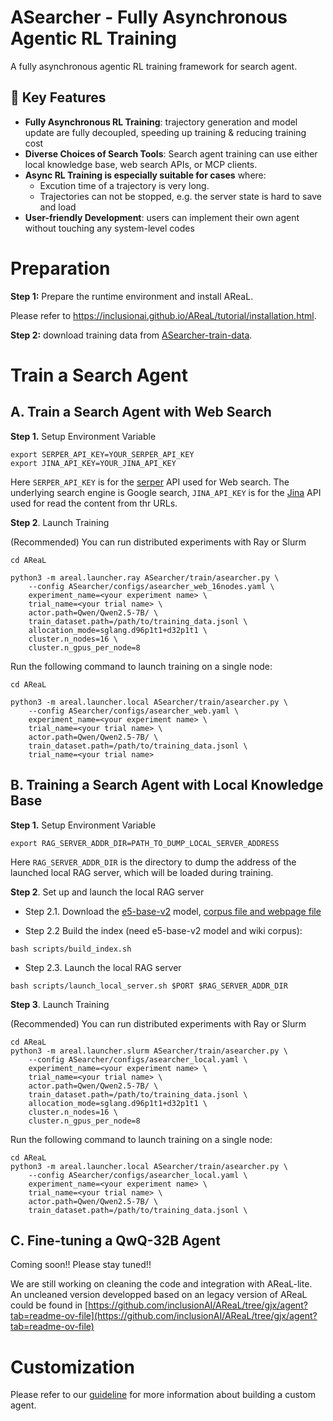 # ASearcher - Fully Asynchronous Agentic RL Training
A fully asynchronous agentic RL training framework for search agent.	

## 🎯 Key Features
+ **Fully Asynchronous RL Training**: trajectory generation and model update are fully decoupled, speeding up training & reducing training cost
+ **Diverse Choices of Search Tools**: Search agent training can use either local knowledge base, web search APIs, or MCP clients.
+ **Async RL Training is especially suitable for cases** where:
    - Excution time of a trajectory is very long.
    - Trajectories can not be stopped, e.g. the server state is hard to save and load
+ **User-friendly Development**: users can implement their own agent without touching any system-level codes

# Preparation

**Step 1:** Prepare the runtime environment and install AReaL.

Please refer to https://inclusionai.github.io/AReaL/tutorial/installation.html.


**Step 2:** download training data from [ASearcher-train-data](https://huggingface.co/datasets/inclusionAI/ASearcher-train-data).

# Train a Search Agent


## A. Train a Search Agent with Web Search
**Step 1.** Setup Environment Variable

```shell
export SERPER_API_KEY=YOUR_SERPER_API_KEY
export JINA_API_KEY=YOUR_JINA_API_KEY
```

Here `SERPER_API_KEY` is for the [serper](https://serper.dev/api-keys) API used for Web search. The underlying search engine is Google search, `JINA_API_KEY` is for the [Jina](https://jina.ai/api-dashboard/reader) API used for read the content from thr URLs.

**Step 2**. Launch Training

(Recommended) You can run distributed experiments with Ray or Slurm

```shell
cd AReaL

python3 -m areal.launcher.ray ASearcher/train/asearcher.py \
    --config ASearcher/configs/asearcher_web_16nodes.yaml \
    experiment_name=<your experiment name> \
    trial_name=<your trial name> \
    actor.path=Qwen/Qwen2.5-7B/ \
    train_dataset.path=/path/to/training_data.jsonl \
    allocation_mode=sglang.d96p1t1+d32p1t1 \
    cluster.n_nodes=16 \
    cluster.n_gpus_per_node=8
```

Run the following command to launch training on a single node:

```shell
cd AReaL

python3 -m areal.launcher.local ASearcher/train/asearcher.py \
    --config ASearcher/configs/asearcher_web.yaml \
    experiment_name=<your experiment name> \
    trial_name=<your trial name> \
    actor.path=Qwen/Qwen2.5-7B/ \
    train_dataset.path=/path/to/training_data.jsonl \
    trial_name=<your trial name>
```




## B. Training a Search Agent with Local Knowledge Base
**Step 1.** Setup Environment Variable

```shell
export RAG_SERVER_ADDR_DIR=PATH_TO_DUMP_LOCAL_SERVER_ADDRESS
```

Here `RAG_SERVER_ADDR_DIR` is the directory to dump the address of the launched local RAG server, which will be loaded during training.

**Step 2**. Set up and launch the local RAG server

+ Step 2.1. Download the [e5-base-v2](https://huggingface.co/intfloat/e5-base-v2) model, [corpus file and webpage file](https://huggingface.co/datasets/inclusionAI/ASearcher-Local-Knowledge)

+ Step 2.2 Build the index (need e5-base-v2 model and wiki corpus):

```shell
bash scripts/build_index.sh
```

+ Step 2.3. Launch the local RAG server

```shell
bash scripts/launch_local_server.sh $PORT $RAG_SERVER_ADDR_DIR
```

**Step 3**. Launch Training


(Recommended) You can run distributed experiments with Ray or Slurm

```shell
cd AReaL
python3 -m areal.launcher.slurm ASearcher/train/asearcher.py \
    --config ASearcher/configs/asearcher_local.yaml \
    experiment_name=<your experiment name> \
    trial_name=<your trial name> \
    actor.path=Qwen/Qwen2.5-7B/ \
    train_dataset.path=/path/to/training_data.jsonl \
    allocation_mode=sglang.d96p1t1+d32p1t1 \
    cluster.n_nodes=16 \
    cluster.n_gpus_per_node=8
```

Run the following command to launch training on a single node:

```shell
cd AReaL
python3 -m areal.launcher.local ASearcher/train/asearcher.py \
    --config ASearcher/configs/asearcher_local.yaml \
    experiment_name=<your experiment name> \
    trial_name=<your trial name> \
    actor.path=Qwen/Qwen2.5-7B/ \
    train_dataset.path=/path/to/training_data.jsonl \
```

## C. Fine-tuning a QwQ-32B Agent
Coming soon!! Please stay tuned!!

We are still working on cleaning the code and integration with AReaL-lite. An uncleaned version developped based on an legacy version of AReaL could be found in [https://github.com/inclusionAI/AReaL/tree/gjx/agent?tab=readme-ov-file](https://github.com/inclusionAI/AReaL/tree/gjx/agent?tab=readme-ov-file)


# Customization

Please refer to our [guideline](../docs/guideline.md) for more information about building a custom agent.

